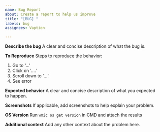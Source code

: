 ```yaml
---
name: Bug Report
about: Create a report to help us improve
title: "[BUG] "
labels: bug
assignees: Vaption

---
```


**Describe the bug**
A clear and concise description of what the bug is.

**To Reproduce**
Steps to reproduce the behavior:
1. Go to '...'
2. Click on '....'
3. Scroll down to '....'
4. See error

**Expected behavior**
A clear and concise description of what you expected to happen.

**Screenshots**
If applicable, add screenshots to help explain your problem.

**OS Version**
Run `wmic os get version` in CMD and attach the results

**Additional context**
Add any other context about the problem here.
